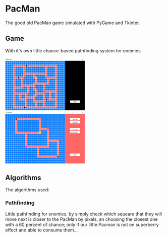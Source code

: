 # PacMan
 
The good old PacMan game simulated with PyGame and Tkinter.

## Game

With it's own little chance-based pathfinding system for enemies

<img src="https://github.com/ErtyumPX/PacMan/blob/main/Images/pacman_game.JPG" width=50% height=50%>
<img src="https://github.com/ErtyumPX/PacMan/blob/main/Images/pacman_map_creater.JPG" width=50% height=50%>


## Algorithms

The algorithms used:

### Pathfinding

Little pathfinding for enemies, by simply check which squeare that they will move next is closer to the PacMan by pixels, an choosing the closest one with a 60 percent of chance; only if our little Pacman is not on superberry effect and able to consume them...
